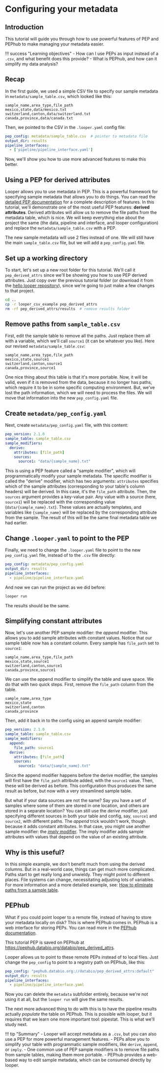 # Configuring your metadata

## Introduction

This tutorial will guide you through how to use powerful features of PEP and PEPhub to make managing your metadata easier.


!!! success "Learning objectives"
    - How can I use PEPs as input instead of a `.csv`, and what benefit does this provide?
    - What is PEPhub, and how can it simplify my data analysis?



## Recap

In the first guide, we used a simple CSV file to specify our sample metadata in `metadata/sample_table.csv`, which looked like this:


```csv title="metadata/sample_table.csv"
sample_name,area_type,file_path
mexico,state,data/mexico.txt
switzerland,canton,data/switzerland.txt
canada,province,data/canada.txt
```

Then, we pointed to the CSV in the `.looper.yaml` config file:

``` yaml title=".looper.yaml" hl_lines="1"
pep_config: metadata/sample_table.csv  # pointer to metadata file
output_dir: results
pipeline_interfaces:
  - ['pipeline/pipeline_interface.yaml']
```

Now, we'll show you how to use more advanced features to make this better. 

## Using a PEP for derived attributes

Looper allows you to use metadata in PEP.
This is a powerful framework for specifying sample metadata that allows you to do things.
You can read the [detailed PEP documentation](/spec/simple-example/) for a complete description of features.
In this tutorial, we'll demonstrate one of the most useful PEP features: **derived attributes**.
Derived attributes will allow us to remove the file paths from the metadata table, which is nice.
We will keep everything else about the project the same (the data, pipeline and interface, and looper configuration) and replace the `metadata/sample_table.csv` with a PEP.

The new sample metadata will use 2 files instead of one. We will still have the main `sample_table.csv` file, but we will add a `pep_config.yaml` file. 

## Set up a working directory

To start, let's set up a new root folder for this tutorial. We'll call it `pep_derived_attrs` since we'll be showing you how to use PEP derived attributes. Just copy over the previous tutorial folder (or download it from the [hello looper repository](https://github.com/pepkit/hello_looper)), since we're going to just make a few changes to that project.

```sh
cd ..
cp -r looper_csv_example pep_derived_attrs
rm -rf pep_derived_attrs/results  # remove results folder
```

## Remove paths from `sample_table.csv`

First, edit the sample table to remove all the paths. Just replace them all with a variable, which we'll call `source1` (it can be whatever you like). Here our revised `metadata/sample_table.csv`:

```csv title="metadata/sample_table.csv"
sample_name,area_type,file_path
mexico,state,source1
switzerland,canton,source1
canada,province,source1
```

One nice thing about this table is that it's more portable. Now, it will be valid, even if it is removed from the data, because it no longer has paths, which require it to be in some specific computing environment. But, we've lost the path information, which we will need to process the files. We will move that information into the new `pep_config.yaml` file.

## Create `metadata/pep_config.yaml`

Next, create `metadata/pep_config.yaml` file, with this content:

```yaml title="metadata/pep_config.yaml"
pep_version: 2.1.0
sample_table: sample_table.csv
sample_modifiers:
  derive:
    attributes: [file_path]
    sources:
      source1: "data/{sample_name}.txt"
```

This is using a PEP feature called a "sample modifier", which will programmatically modify your sample metadata. The specific modifier is called the "derive" modifier, which has two arguments: `attributes` specifies which of the sample attributes (corresponding to your table's column headers) will be derived. In this case, it's the `file_path` attribute. Then, the `sources` argument provides a key-value pair. Any value with a source (here, `source1`) will be replaced with the corresponding value (`data/{sample_name}.txt`). These values are actually templates, and variables like `{sample_name}` will be replaced by the corresponding attribute from the sample. The result of this will be the same final metadata table we had earlier.

## Change `.looper.yaml` to point to the PEP

Finally, we need to change the `.looper.yaml` file to point to the new `pep_config.yaml` file, instead of to the `.csv` file directly:

```yaml hl_lines="1" title=".looper.yaml"
pep_config: metadata/pep_config.yaml
output_dir: results
pipeline_interfaces:
  - pipeline/pipeline_interface.yaml
```

And now we can run the project as we did before:

```sh
looper run
```

The results should be the same. 


## Simplifying constant attributes

Now, let's use another PEP sample modifier: the *append* modifier. This allows you to add sample attributes with constant values. Notice that our sample table now has a constant column. Every sample has `file_path` set to `source1`: 

```csv title="metadata/sample_table.csv"
sample_name,area_type,file_path
mexico,state,source1
switzerland,canton,source1
canada,province,source1
```

We can use the append modifier to simplify the table and save space. We do that with two quick steps. First, remove the `file_path` column from the table.


```csv title="metadata/sample_table.csv"
sample_name,area_type
mexico,state
switzerland,canton
canada,province
```

Then, add it back in to the config using an append sample modifier:

```yaml title="metadata/pep_config.yaml" hl_lines="4 5"
pep_version: 2.1.0
sample_table: sample_table.csv
sample_modifiers:
  append:
    file_path: source1
  derive:
    attributes: [file_path]
    sources:
      source1: "data/{sample_name}.txt"
```

Since the append modifier happens before the derive modifier, the samples will first have the `file_path` attribute added, with the `source1` value. Then, these will be derived as before. This configuration thus produces the same result as before, but now with a very streamlined sample table.

But what if your data sources are not the same? Say you have a set of samples where some of them are stored in one location, and others are stored in a separate location? You can still use the *derive* modifier, just specifying different sources in both your table and config, say, `source1` and `source2`, with different paths. The *append* trick wouldn't work, though because it adds constant attributes. In that case, you might use another sample modifier: the [*imply* modifier](../../spec/specification.md#sample-modifier-imply). The imply modifier adds sample attributes with values that depend on the value of an existing attribute.


## Why is this useful?

In this simple example, we don't benefit much from using the derived columns. But in a real-world case, things can get much more complicated. Paths start to get really long and unwieldy. They might point to different places. File systems can change, necessitating adjusting lots of variables. For more information and a more detailed example, see: [How to eliminate paths from a sample table](../../spec/howto-eliminate-paths.md).

## PEPhub

What if you could point looper to a remote file, instead of having to store your metadata locally on disk?
This is where PEPhub comes in.
PEPhub is a web interface for storing PEPs. You can read more in the [PEPhub documentation](../../pephub/README.md).

This tutorial PEP is saved on PEPhub at <https://pephub.databio.org/databio/pep_derived_attrs>.

Looper allows us to point to these remote PEPs instead of to local files. Just change the `pep_config` to point to a registry path on PEPhub, like this:

```yaml hl_lines="1" title=".looper.yaml"
pep_config: "pephub.databio.org://databio/pep_derived_attrs:default"
output_dir: results
pipeline_interfaces:
  - pipeline/pipeline_interface.yaml
```

Now you can delete the `metadata` subfolder entirely, because we're not using it at all, but the `looper run` will give the same results.

The next more advanced thing to do with this is to have the pipeline results actually *populate* the table on PEPhub. This is possible with looper, but it requires that we learn one more important tool: pipestat. This is what we'll study next.


!!! tip "Summary"
    - Looper will accept metadata as a `.csv`, but you can also use a PEP for more powerful management features.
    - PEPs allow you to simplify your table with programmatic sample modifiers, like `derive`, `append`, or `imply`. 
    - One common use of PEP sample modifiers is to remove file paths from sample tables, making them more portable.
    - PEPhub provides a web-based way to edit sample metadata, which can be consumed directly by looper.

